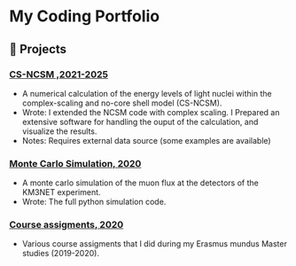# My Coding Portfolio
## 🚀 Projects

### [CS-NCSM ,2021-2025](https://github.com/Osama-Yaghi/cs-ncsm)
- A numerical calculation of the energy levels of light nuclei within the complex-scaling and no-core shell model (CS-NCSM).
- Wrote: I extended the NCSM code with complex scaling.
         I Prepared an extensive software for handling the ouput of the calculation, and visualize the results.
- Notes: Requires external data source (some examples are available)

### [Monte Carlo Simulation, 2020](https://github.com/Osama-Yaghi/atmospheric-muon-simulation-KM3net)
- A monte carlo simulation of the muon flux at the detectors of the KM3NET experiment.
- Wrote: The full python simulation code.
### [Course assigments, 2020](https://github.com/Osama-Yaghi/course-assignments)
- Various course assigments that I did during my Erasmus mundus Master studies (2019-2020).
